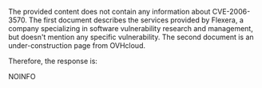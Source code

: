 The provided content does not contain any information about CVE-2006-3570. The first document describes the services provided by Flexera, a company specializing in software vulnerability research and management, but doesn't mention any specific vulnerability. The second document is an under-construction page from OVHcloud.

Therefore, the response is:

NOINFO